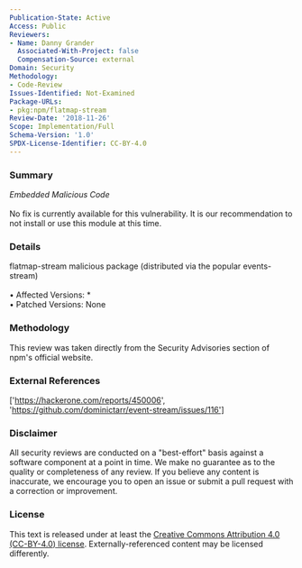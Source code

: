 ```yaml
---
Publication-State: Active
Access: Public
Reviewers:
- Name: Danny Grander
  Associated-With-Project: false
  Compensation-Source: external
Domain: Security
Methodology:
- Code-Review
Issues-Identified: Not-Examined
Package-URLs:
- pkg:npm/flatmap-stream
Review-Date: '2018-11-26'
Scope: Implementation/Full
Schema-Version: '1.0'
SPDX-License-Identifier: CC-BY-4.0
---
```

### Summary
*Embedded Malicious Code*<br><br>No fix is currently available for this vulnerability.  It is our recommendation to not install or use this module at this time.
### Details
flatmap-stream malicious package (distributed via the popular events-stream)
<br><br>• Affected Versions: *
<br>• Patched Versions: None
### Methodology
This review was taken directly from the Security Advisories section of npm's official website.
### External References
['https://hackerone.com/reports/450006', 'https://github.com/dominictarr/event-stream/issues/116']
### Disclaimer
All security reviews are conducted on a "best-effort" basis against a software component at a point in time. We make no guarantee as to the quality or completeness of any review. If you believe any content is inaccurate, we encourage you to open an issue or submit a pull request with a correction or improvement.
### License
This text is released under at least the [Creative Commons Attribution 4.0 (CC-BY-4.0) license](https://creativecommons.org/licenses/by/4.0/legalcode.txt). Externally-referenced content may be licensed differently.
